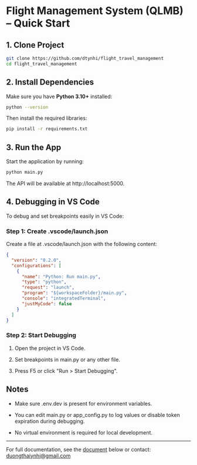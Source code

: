 # Flight Management System (QLMB) – Quick Start

## 1. Clone Project

```bash
git clone https://github.com/dtynhi/flight_travel_management
cd flight_travel_management
```

## 2. Install Dependencies

Make sure you have **Python 3.10+** installed:

```bash
python --version
```

Then install the required libraries:

```bash
pip install -r requirements.txt
```

## 3. Run the App

Start the application by running:

```bash
python main.py
```

The API will be available at http://localhost:5000.

## 4. Debugging in VS Code

To debug and set breakpoints easily in VS Code:

### Step 1: Create .vscode/launch.json

Create a file at .vscode/launch.json with the following content:

```json
{
  "version": "0.2.0",
  "configurations": [
    {
      "name": "Python: Run main.py",
      "type": "python",
      "request": "launch",
      "program": "${workspaceFolder}/main.py",
      "console": "integratedTerminal",
      "justMyCode": false
    }
  ]
}
```

### Step 2: Start Debugging

1. Open the project in VS Code.

2. Set breakpoints in main.py or any other file.

3. Press F5 or click "Run > Start Debugging".

## Notes

- Make sure .env.dev is present for environment variables.

- You can edit main.py or app_config.py to log values or disable token expiration during debugging.

- No virtual environment is required for local development.

---

For full documentation, see the [document](https://deepwiki.com/dtynhi/flight_travel_management_app) below or contact: duongthaiynhi@gmail.com
